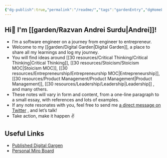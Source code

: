 ```yaml
---
{"dg-publish":true,"permalink":"/readme/","tags":"gardenEntry","dgHomeLink":true,"dgPassFrontmatter":false}
---
```



## Hi👋 I'm [[garden/Razvan Andrei Surdu|Andrei]]!
- I’m a software engineer on a journey from engineer to entrepreneur.
- Welcome to my [[garden/Digital Garden|Digital Garden]], a place to share all my learnings and log my journey.
- You will find ideas around [[30 resources/Critical Thinking/Critical Thinking|Critical Thinking]], [[30 resources/Stoicism/Stoicism MOC|Stoicism MOC]], [[30 resources/Entrepreneurship/Entrepreneurship MOC|Entrepreneurship]], [[30 resources/Product Management/Product Management|Product Management]], [[30 resources/Leadership/Leadership|Leadership]] , and many others.
- These notes will vary in form and content, from a one-line paragraph to a small essay, with references and lots of examples.
- If any note resonates with you, feel free to send me [a direct message on Twitter](https://twitter.com/messages/compose?recipient_id=25110315) , and let’s talk!
- Take action, make it happen ✌️

## Useful Links
- [Published Digital Gargen](https://razvan-andrei-surdu.eu/)
- [Personal Miro Board](https://miro.com/app/board/o9J_lZjzMII=/)

